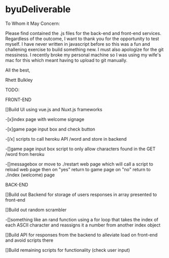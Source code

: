 # byuDeliverable
To Whom it May Concern:

Please find contained the .js files for the back-end and front-end services.
Regardless of the outcome, I want to thank you for the opportunity to test myself.
I have never written in javascript before so this was a fun and challening exercise to build something new.
I must also apologize for the git messiness. I recently broke my personal machine so I was using my wife's mac for this which meant having to upload to git manually.

All the best,

Rhett Bulkley




TODO:

FRONT-END

[]Build UI using vue.js and Nuxt.js frameworks

-[x]index page with welcome signage

-[x]game page input box and check button

-[/x] scripts to call heroku API /word and store in backend

-[]game page input box script to only allow characters found in the GET /word from heroku

-[]messagebox or move to ./restart web page which will call a script to reload web page then on "yes" return to game page on "no" return to ./index (welcome) page

BACK-END

[]Build out Backend for storage of users responses in array presented to front-end

[]Build out random scrambler

-[]something like an rand function using a for loop that takes the index of each ASCII character and reassigns it a number from another index object

[]Build API for responses from the backend to alleviate load on front-end and avoid scripts there

[]Build remaining scripts for functionality (check user input)
